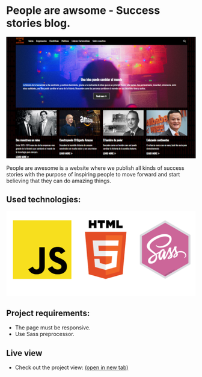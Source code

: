 # People are awsome - Success stories blog.

![Foto principal page](./imagenes/Foto-principal-page.PNG)

People are awesome is a website where we publish all kinds of success stories with the purpose of inspiring people to move forward and start believing that they can do amazing things.


## Used technologies:
![Used tecnologies](./imagenes/used-tecnologies.png)


## Project requirements:
- The page must be responsive.
- Use Sass preprocessor.


## Live view

- Check out the project view: <a href="https://candid-lamington-b44d14.netlify.app/" target="_blank" rel="noopener noreferrer">(open in new tab)</a>
